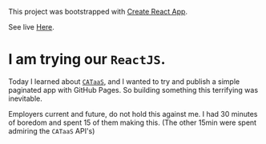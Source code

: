 This project was bootstrapped with [Create React App](https://github.com/facebook/create-react-app).

See live [Here]().

# I am trying our `ReactJS`.

Today I learned about [`CATaaS`](https://cataas.com/#/), and I wanted to try and publish a simple paginated app with GitHub Pages. So building something this terrifying was inevitable.

Employers current and future, do not hold this against me. I had 30 minutes of boredom and spent 15 of them making this. (The other 15min were spent admiring the `CATaaS` API's)
